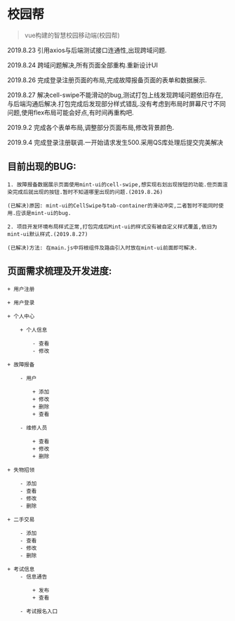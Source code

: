 # 校园帮

> vue构建的智慧校园移动端(校园帮)

2019.8.23 引用axios与后端测试接口连通性,出现跨域问题.

2019.8.24 跨域问题解决,所有页面全部重构.重新设计UI

2019.8.26 完成登录注册页面的布局,完成故障报备页面的表单和数据展示.

2019.8.27 解决cell-swipe不能滑动的bug,测试打包上线发现跨域问题依旧存在,与后端沟通后解决.打包完成后发现部分样式错乱.没有考虑到布局时屏幕尺寸不同问题,使用flex布局可能会好点,有时间再重构吧.

2019.9.2 完成各个表单布局,调整部分页面布局,修改背景颜色.

2019.9.4 完成登录注册联调.一开始请求发生500.采用QS库处理后提交完美解决

## 目前出现的BUG:

	1. 故障报备数据展示页面使用mint-ui的cell-swipe,想实现右划出现按钮的功能.但页面渲染完成后就出现的按钮.暂时不知道哪里出现的问题.(2019.8.26)
	
	(已解决)原因: mint-ui的CellSwipe与tab-container的滑动冲突,二者暂时不能同时使用.应该是mint-ui的bug.
	
	2. 项目开发环境布局样式正常,打包完成后Mint-ui的样式没有被自定义样式覆盖,依旧为mint-ui默认样式.(2019.8.27)

	(已解决)方法: 在main.js中将根组件及路由引入时放在mint-ui前面即可解决.


## 页面需求梳理及开发进度:

	+ 用户注册
	
	+ 用户登录
	
	+ 个人中心
	
		+ 个人信息
		
			- 查看
			- 修改
			
	+ 故障报备
	
		- 用户
		
			+ 添加
			+ 修改
			+ 删除
			+ 查看
			
		- 维修人员
		
			+ 查看
			+ 修改
			+ 删除
			
	+ 失物招领
	
		- 添加
		- 查看
		- 修改
		- 删除
	
	+ 二手交易
	
		- 添加
		- 查看
		- 修改
		- 删除
		
	+ 考试信息
		- 信息通告
		
			+ 发布
			+ 查看
			
		- 考试报名入口
	
	
	
	
	
	
	
	
	
	
	
	
	
	
	
	
	
	
	

